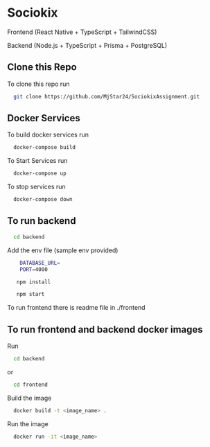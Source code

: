 
# Sociokix

Frontend (React Native + TypeScript + TailwindCSS)

Backend (Node.js + TypeScript + Prisma + PostgreSQL)



## Clone this Repo

To clone this repo run 

```bash
  git clone https://github.com/MjStar24/SociokixAssignment.git
```
## Docker Services

To build docker services run

```bash
  docker-compose build
```
To Start Services run

```bash
  docker-compose up
```
To stop services run

```bash
  docker-compose down
```
## To run backend


```bash
  cd backend
```
Add the env file (sample env provided)

```bash
    DATABASE_URL=
    PORT=4000
```

```bash
   npm install
```
```bash
   npm start
```

To run frontend there is readme file in ./frontend
## To run frontend and backend docker images

Run 

```bash
  cd backend
```
or

```bash
  cd frontend
```

Build the image

```bash
  docker build -t <image_name> .
```
Run the image

```bash
  docker run -it <image_name>

```